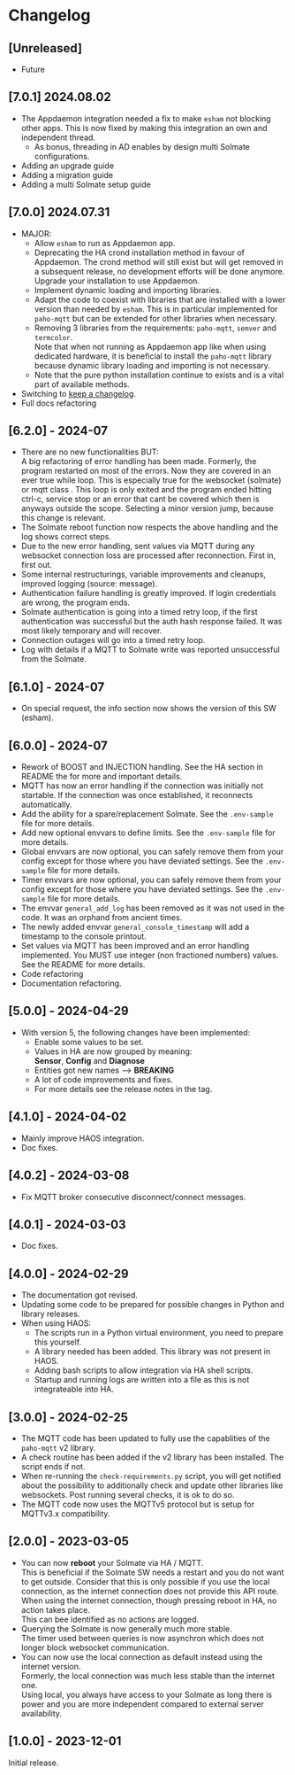 # Changelog

## [Unreleased]

* Future

## [7.0.1] 2024.08.02

* The Appdaemon integration needed a fix to make `esham` not blocking other apps. This is now fixed
  by making this integration an own and independent thread.
  * As bonus, threading in AD enables by design multi Solmate configurations.
* Adding an upgrade guide
* Adding a migration guide
* Adding a multi Solmate setup guide

## [7.0.0] 2024.07.31

* MAJOR:
  * Allow `esham` to run as Appdaemon app.
  * Deprecating the HA crond installation method in favour of Appdaemon. The crond method will still exist
    but will get removed in a subsequent release, no development efforts will be done anymore. Upgrade
    your installation to use Appdaemon.
  * Implement dynamic loading and importing libraries.
  * Adapt the code to coexist with libraries that are installed with a lower version than needed by `esham`.
    This is in particular implemented for `paho-mqtt` but can be extended for other libraries when necessary.
  * Removing 3 libraries from the requirements: `paho-mqtt`, `semver` and `termcolor`.\
    Note that when not running as Appdaemon app like when using dedicated hardware, it is beneficial
    to install the `paho-mqtt` library because dynamic library loading and importing is not necessary.
  * Note that the pure python installation continue to exists and is a vital part of available methods.
* Switching to [keep a changelog](https://keepachangelog.com).
* Full docs refactoring

## [6.2.0] - 2024-07

* There are no new functionalities BUT:\
  A big refactoring of error handling has been made. Formerly, the program restarted on most of the errors.
  Now they are covered in an ever true while loop. This is especially true for the websocket (solmate)
  or mqtt class . This loop is only exited and the program ended hitting ctrl-c, service stop or an error
  that cant be covered which then is anyways outside the scope. Selecting a minor version jump, because this
  change is relevant.
* The Solmate reboot function now respects the above handling and the log shows correct steps.
* Due to the new error handling, sent values via MQTT during any websocket connection loss are processed
  after reconnection. First in, first out.
* Some internal restructurings, variable improvements and cleanups, improved logging (source: message).
* Authentication failure handling is greatly improved. If login credentials are wrong, the program ends.
* Solmate authentication is going into a timed retry loop, if the first authentication was successful
  but the auth hash response failed. It was most likely temporary and will recover.
* Connection outages will go into a timed retry loop.
* Log with details if a MQTT to Solmate write was reported unsuccessful from the Solmate. 

## [6.1.0] - 2024-07

* On special request, the info section now shows the version of this SW (esham).

## [6.0.0] - 2024-07

* Rework of BOOST and INJECTION handling. See the HA section in README the for more and important details.
* MQTT has now an error handling if the connection was initially not startable.
  If the connection was once established, it reconnects automatically.
* Add the ability for a spare/replacement Solmate. See the `.env-sample` file for more details.
* Add new optional envvars to define limits. See the `.env-sample` file for more details.
* Global envvars are now optional, you can safely remove them from your config except for those
  where you have deviated settings. See the `.env-sample` file for more details.
* Timer envvars are now optional, you can safely remove them from your config except for those
  where you have deviated settings. See the `.env-sample` file for more details.
* The envvar `general_add_log` has been removed as it was not used in the code.
  It was an orphand from ancient times.
* The newly added envvar `general_console_timestamp` will add a timestamp to the console printout.
* Set values via MQTT has been improved and an error handling implemented. You MUST use integer
  (non fractioned numbers) values. See the README for more details.
* Code refactoring
* Documentation refactoring.

## [5.0.0] - 2024-04-29

* With version 5, the following changes have been implemented:
  * Enable some values to be set.
  * Values in HA are now grouped by meaning:\
    **Sensor**, **Config** and **Diagnose**
  * Entities got new names --> **BREAKING**
  * A lot of code improvements and fixes.
  * For more details see the release notes in the tag.

## [4.1.0] - 2024-04-02

* Mainly improve HAOS integration.
* Doc fixes.

## [4.0.2] - 2024-03-08

* Fix MQTT broker consecutive disconnect/connect messages.

## [4.0.1] - 2024-03-03

* Doc fixes.

## [4.0.0] - 2024-02-29

* The documentation got revised.
* Updating some code to be prepared for possible changes in Python and library releases.
* When using HAOS:
    - The scripts run in a Python virtual environment, you need to prepare this yourself.
    - A library needed has been added. This library was not present in HAOS.
    - Adding bash scripts to allow integration via HA shell scripts.
    - Startup and running logs are written into a file as this is not integrateable into HA.
  
## [3.0.0] - 2024-02-25

* The MQTT code has been updated to fully use the capablities of the `paho-mqtt` v2 library.
* A check routine has been added if the v2 library has been installed. The script ends if not.
* When re-running the `check-requirements.py` script, you will get notified about the possibility
to additionally check and update other libraries like websockets. Post running several checks,
it is ok to do so.
* The MQTT code now uses the MQTTv5 protocol but is setup for MQTTv3.x compatibility.

## [2.0.0] - 2023-03-05

* You can now **reboot** your Solmate via HA / MQTT.\
  This is beneficial if the Solmate SW needs a restart and you do not want to get outside.
  Consider that this is only possible if you use the local connection,
  as the internet connection does not provide this API route.
  When using the internet connection, though pressing reboot in HA, no action takes place.  
  This can bee identified as no actions are logged.
* Querying the Solmate is now generally much more stable.\
  The timer used between queries is now asynchron which does not longer block websocket communication.
* You can now use the local connection as default instead using the internet version.\
 Formerly, the local connection was much less stable than the internet one.  
 Using local, you always have access to your Solmate as long there is power and you are more independent
 compared to external server availability.

## [1.0.0] - 2023-12-01

Initial release.
